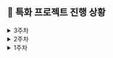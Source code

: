 ## 📆 특화 프로젝트 진행 상황

<details>
  <summary>3주차</summary>

### 🔖 09/11 (수)

- [x] 피그마 작업 - 주식 변동
- [x] 피그마 작업 - 공통 컴포넌트 분류 작업 하다가 STOP
- [x] (피그마 기준) 게임 전체 배치 및 구성 논의
- [x] 5차 팀 미팅 (1:00 ~ 2:00)
- [x] R3F 강의 듣기
- [x] 데일리 KPT 회고

  - **Keep (잘해오고 있는 것들)**

    - 피그마 작업을 통해 임의로 전체 게임의 흐름을 구성해 보았고, 시각화된 자료가 있으니 소통 및 협업에 용이했다.
    - 고민되던 여러 부분들을 팀원과 함께 논의하며 어느 정도 가닥을 잡았다.
    - R3F 강의를 들으며 학습 중이다.

  - **Problem(문제되는 점들)**

    - 기획이 너무 길어진다.
    - 현재 우리가 진행 중인 프로젝트 구성, 프로젝트에 필요한 개선 점, 남은 일정까지 완성도, 기술적 구현 가능성 등을 모두 적절히 고려한 프로젝트 방향이 잘 잡히지 않고 모호하다.
    - 팀 미팅이 끝난 직후 팀 끼리 소통하는 시간이 없었어서 정체된 느낌을 받았다.
    - 여전히 소통이 적극적이지는 못한 느낌이고, 팀원 각각이 무슨 작업을 하고 있는 지 잘 공유되지 않는 것 같다.

  - **Try(새롭게 시도해볼 것들)**

    - 적극적으로 소통하여 프로젝트 컨셉이나 방향을 확정해야 할 것
    - 게임 설계에 대한 고민이 필요
    - R3F 학습 계속 해 나갈 것
    - 매일 데일리 스크럼 시 오늘 진행할 본인의 맡은 바를 잘 공유할 것
    - 발표 자료 준비 필요

### 🔖 09/10 (화)

- [x] 전체 일정 논의 (과업 배분)
- [x] 10시 실습 코치님 미팅
- [x] 피그마 작업 - 게임 전체 흐름도 (ing)
- [x] 데일리 KPT 회고

  - **Keep (잘해오고 있는 것들)**

    - 최종 발표까지 약 3단계로 나누어 큼직한 단위별로 업무 데드라인을 정했다.
    - 분업이 잘 이루어 진 것 같다.

  - **Problem(문제되는 점들)**

    - 피그마로 대략적인 화면 구성 및 흐름을 잡아 보니, 생각보다 분기도 많고, 생각치 못했던 지점에서 자잘한 사항들도 많은 편이라 구현에 시간이 더 오래 걸릴 것으로 생각된다.
    - 나눈다고 나눴음에도 결국 한 페이지에서 보여줘야 할 필요 데이터가 많은데, 어떻게 보여줘야 가장 효과적일지
    - 매도/매수 트랙이 애매한데, 어떻게 보여줘야 할 지, 최소화/시각화, 혹은 보여주지 않을 지?
    - 메인 판 / 개인 판 >>> 현 구성 뭔가 문제다..
    - 사용자 관점에서 이 복잡한 게임을 쉽게 접근하도록 하려면 어떻게 구성할 지
    - 피그마로 짜 본 게임 구성이 3D에서는 어떤 식으로 표현될 지, 사용자 간의 인터렉션에 따른 게임 흐름이 어떻게 되는 건지아직 감이 안 온다.
    - 내부적으로 로직 처리 한 결과 반영하거나, NPC와 대화 등의 과정에서 주어진 거래시간 20초 초과하는 것에 대한 문제

  - **Try(새롭게 시도해볼 것들)**

    - 일정 관리에 더욱 신경쓸 것
    - 게임 로직을 다시 한 번 점검해 보면서 효과적으로 데이터 보여줄 방법 고민할 것
    - 공통 컴포넌트 분류할 것
    - 게임 UI의 통일성을 위해 색상, 폰트 사이즈, border-radius 등 변수화
    - 3D 빨리 연습해 봐야 된다..

### 🔖 09/09 (월)

- [x] 전체적인 게임 흐름/구성 정리
- [x] 2주차 Jira 스프린트 이슈 등록
- [x] 프론트 과업 리스트 업
- [x] 프론트 컨벤션 정하기
- [x] 피그마 작업 - 게임 전체 흐름도 (ing)
- [x] 데일리 KPT 회고

  - **Keep (잘해오고 있는 것들)**

    - 게임 전체 흐름을 다 같이 논의하며 짚어봤다.
    - 프론트 컨벤션을 정했으니, 잘 지켜가면 좋을 것 같다.
    - 게임 전체 구성(어떤 데이터를 보여 줄 것이고, 어떤 식으로 배치 할 것인지) 및 흐름을 피그마로 대략 wireframe 작업하여, 협업 시 혼동되는 부분이 없도록 하는 중이다.

  - **Problem(문제되는 점들)**

    - 지라 관리가 엉망인 느낌이다.
    - 발표자, 영상 작업자 등 정해지지 않았다.
    - 주말 간 front / back 각각 전체 일정 상에 해야 할 모든 것들을 리스트 업 해보자고 하였으나, 하지 않은 사람이 많았다.
    - 웹 소켓 통신을 안 해봐서 어떤 식으로 소통하는 건지 감이 잘 안 잡힌다.
    - 3D 에셋 조작이 까다로운 것 같아서 걱정이다.
    - 어떻게 하면 데이터를 사용자가 이해하기 쉽게 배치할 수 있을 지, 어떤 애니메이션을 써야 효과적으로 보여줄 수 있을 지 고민이다.

  - **Try(새롭게 시도해볼 것들)**

    - 전체 일정 관리 및 효율적인 역할 배분이 필요하다.
    - R3F 에셋 다루는 연습을 빠르게 해봐야 겠다.
    - 상세 에셋, 데이터들의 배치 및 애니메이션에 대해 고민해봐야 겠다.

    </details>

<details>
  <summary>2주차</summary>

### 🔖 09/06(금)

- [x] git flow: 브랜치 전략 (이슈 생성 후 브랜치 생성)
- [x] convention 설정 (branch, commit)
- [x] 프론트 프로젝트 eslint 및 settings.json 설정
- [x] 게임 화면 구성 및 방향성 토의
  - Three.js ?
  - Unity ?
- [x] 데일리 KPT 회고

  - **Keep (잘해오고 있는 것들)**

    - 지금까지 중 가장 소통이 활발했던 날인 것 같다.
    - 팀원들끼리 방향성 논의를 위해 밖에 따로 모여서 회의 했을 때 팀원들의 집중도가 높아서 좋았다.
    - git flow, convention(branch, commit) / eslint 등 협업에 필요한 규칙들을 열심히 설정한 만큼 잘 유지해 나가면 좋겠다.
    - 열정적인 컨설턴트님과 코치님들 덕에 다양한 의견들을 얻을 수 있었고, 놓치고 있던 포인트들이나 본질에 대해 생각해 보게 되는 계기가 되었다.

  - **Problem(문제되는 점들)**

    - 핀테크 + 게임 접목이 다루기 까다로운 주제긴 한 것 같다.
    - 고려해 볼만한 다양한 요인들이 너무 많아서 우리 팀의 방향성이 많이 흔들린 하루였다.
    - 이제는 개발할 수 있을 줄 알았는데, 여전히 기획 단계에 머물러 있어 초조해진다.

  - **Try(새롭게 시도해볼 것들)**

    - R3F 및 Unity 각각 찾아보고, 실현가능성 생각해 볼 것
    - 유저 입장에서의 재미(게임적 요소) + 3D 에셋의 적절한 활용 방안(동적인 애니메이션) + 핀테크 개념 >>> 요 3가지를 어떻게 적절히 잘 나타낼 수 있을 지에 대한 고민
    - 계속 컨셉에만 신경 쓰고 있느라 놓치고 있던 실시간 통신에 대한 부분도 찾아 봐야 할 듯
    - 빠르게 방향성을 잡고 이제는 나아갈 것..ㅜ

### 🔖 09/05(목)

- [x] 게임 테마 UI 확정
- [x] 데일리 KPT 회고

  - **Keep (잘해오고 있는 것들)**

    - 게임 테마로 사용할 3D UI를 확정했다.
    - 끝도 없이 더 나은 것을 기대하며 찾기 보다, 앞으로의 로직 구현에 집중하기 위해 더 이상의 서칭은 멈추기로 했다.

  - **Problem(문제되는 점들)**

    - 지금까지는 팀 단위로 프론트 3명이 동일한 작업(컨셉 선정 및 UI 서칭)을 진행하느라 효율 측면에서는 부족했던 것 같다. 큰 틀이 잡혔으니, 이제부터는 역할 분담이 잘 이루어져야 할 것 같다.

  - **Try(새롭게 시도해볼 것들)**

    - 실제 게임 화면으로 구현해야 할 컴포넌트들의 세부 UI 에셋 서칭
    - R3F 학습
    - 프로젝트 초기 생성 완료 되면, 테마 UI 구매해서 바로 적용 도전해 볼 것

### 🔖 09/04(수)

- [x] 게임 UI 에셋 서칭
- [x] 게임 컨셉 및 테마 논의
- [x] 피그마 작업 및 UX 논의 (2D) => 폐기 예정..
- [x] 컨설턴트 님 및 코치 님 피드백 및 조언
- [x] 데일리 KPT 회고

  - **Keep (잘해오고 있는 것들)**

    - 백: 기능 명세서 및 순서도 설계 / 프론트: UI 에셋 서칭 및 화면 구성으로 나누어 팀 단위 작업이 잘 이루어졌다.
    - 에셋을 찾아보면서 막연하게 상상만 하기 보다 캡쳐라도 떠서 바로 바로 화면 구성을 띄워보며 테스트 하니까 잘 와 닿았다.
    - 컨설턴트님과 여러 코치님 들께 적극적으로 조언을 구하여, 현 문제점을 명확히 짚어볼 수 있었고, 앞으로의 방향성이 조금은 잡히는 것 같..았다.

  - **Problem(문제되는 점들)**

    - 정신 없다 보니 벌써부터 랩업 스크럼을 하지 않았고, 프론트 / 백 간 소통 시간도 부족했던 것 같다.
    - 마땅한 3D 에셋을 찾기가 쉽지 않다.
    - 2D 보드게임 느낌 그대로 세팅해 보았으나, 바다 이야기 UI 같다는 피드백에 뼈를 맞았고 / 페이지 구성 하나에 너무 정보가 많아 보기 싫어진다는 점 / 게임이라는 특성에 맞지 않게 정적이라는 점 등의 문제가 있었다.
    - 방향성이나 가닥은 잡히는 것 같은데, 이 기획을 구현해 낼 만한 기술력에 대한 학습 부족이 문제다..

  - **Try(새롭게 시도해볼 것들)**
    - **[조언] 에셋 자체에서 재미를 찾을 필요까지는 없을 것 같고, 월스트리트 같은 아예 주식시장 분위기로 잡아 버리는 것이 핀테크라는 분야가 살아날 것 같다. 재미는 게임 자체의 역동성과 UI의 화려함에서 찾을 것(시야 전환 크게)**
    - 보드게임이라는 굴레에서 벗어나서 3D로 구성
    - 분야 별(주식/금/대출)로 분리하고 컴포넌트화
    - 복잡한 게임 룰을 사용자 접근성 측면에서 쉽게 이해하고 조작하기 수월하도록 구현
    - 사용자에게 보여줘야 할 정보와 개발자 측 내부 로직으로만 처리해도 될 정보를 잘 구분해야겠다.
    - R3F에 대한 학습

### 🔖 09/03(화)

- [x] 블랙 프라이데이 보드게임 구매 문의
- [x] 전체 구성 논의 (로그인 / 방 생성 등)
- [x] 4차 팀 미팅 (1:00~2:00)
  - 재미를 잃지 말고, **게임 컨셉**을 명확히 잡아 볼 것
  - 부가적 기능보다 **메인 기능(게임)** 에 집중할 것
  - 요구사항 명세서 VS 기능 명세서 차이점
- [x] 기능 명세서 레이아웃 및 피그잼 생성
  - ![기능 명세서 예시](/uploads/4bc93eedd4740b9abe616fd649a5e47f/스크린샷_2024-09-03_오후_6.48.57.png)
  - ![피그잼 이미지 예시 1](/uploads/07951f0cc5140663f269752635eb648e/스크린샷_2024-09-03_오후_6.46.09.png)
  - ![피그잼 이미지 예시 2](/uploads/83c83bf4e68650f645e28182995f2286/스크린샷_2024-09-03_오후_6.46.55.png)
- [x] Figma 와이어 프레임 - 대략적 흐름만
  - ![와이어 프레임 - 대략적 흐름](/uploads/50930ef454a105cad945521e50d10a32/스크린샷_2024-09-03_오후_6.43.52.png)
- [x] 게임 UI 에셋 서칭 (ing)
- [x] 데일리 KPT 회고

  - **Keep (잘해오고 있는 것들)**

    - 팀 구성을 3 / 3 규모로 나눠서 진행하니까 효율도 높아지고 소통이 조금 더 원활해진 것 같다.
    - 부가적인 기능들보다 게임 자체에 우선 순위를 둔 점이 좋았다.
    - 팀원들이 새로운 것에 도전하려 하는 점이 좋았다.
    - 피그잼 순서도 및 UI 에셋 서칭 작업이 잘 이루어지고 있는 것 같다.

  - **Problem(문제되는 점들)**

    - 프론트 / 백이 각각의 팀 회의에서 논의한 내용들을 파트 서로 간에 잘 전달 할 수 있어야 할 것 같다.
    - 팀 미팅 전에 피드백 받고 싶은 부분들을 잘 추려 가면 좋을 것 같다.
    - 적절한 asset을 찾아서 게임에 어우러지도록 잘 배치하는 것, 애니메이션을 어떻게 적용할 지, 어떤 기준으로 게임 로직 api를 붙여야 할 지 등이 고민이다.

  - **Try(새롭게 시도해볼 것들)**
    - 프론트 논의 중 message 규약에 관한 이야기가 나왔는데, 프론트-백 간 협업 및 통일성을 잡아줄 수 있는 좋은 틀이 되어줄 것 같아서 제대로 소통하고 설정해야 겠다.

### 🔖 09/02(월)

- [x] 1주차 JIRA 스프린트 이슈 등록 및 시작
- [x] 블랙 프라이데이 룰 복기
- [x] 블랙 프라이데이 룰 및 진행 방법 정리
- [x] 블랙 프라이데이 룰 추가
  - 대출 및 상환
  - 경제 상황에 따른 금리 변동
- [x] 데일리 KPT 회고

  - **Keep (잘해오고 있는 것들)**

    - 플립을 활용해 게임 RULE을 다같이 복기하고, 발전시키는 시간을 가졌다.
    - 게임에 적용할 RULE들을 잘 문서화했다.

  - **Problem(문제되는 점들)**

    - 의사 소통에 적극적이었으면 좋겠다.

  - **Try(새롭게 시도해볼 것들)**
    - 설정한 RULE들을 어떻게 구현해 나갈 지.. 고민해 봐야 겠다.
    - 화면 구성 및 assets 찾아봐야 겠다.

</details>

<details>
  <summary>1주차</summary>

### 🔖 08/30(금)

- [x] 3차 팀 미팅 (1시)
- [x] 프로젝트 주제 디벨롭: 주식 마피아 => 폐기
- [x] 김재형 실습코치님 미팅: 프로젝트 아이디어(보드게임) 및 기술 스택 관련 조언 (5시)
- [x] 보드 게임 분야 프로젝트 아이디어 서칭/학습/체험 - 최종 후보 3개
  - 샤크 (건물 세우면서 주가 Up&Down 처리)
  - 어콰이어 (건물 세워서 기업 인수 합병 & 주식)
  - **블랙 프라이데이 => 새로운 주제로 선정 (주식 매수/매도 디테일 + 안전자산인 금)**
- [x] 1주차 KPT 회고
- [x] 강남 데빌다이스 보드 게임 카페 -> 보드 게임 체험 및 RULE 정리
  - ![2학기_특화_프로젝트-3](/uploads/d810f22bceff3f82333078acca04c971/2학기_특화_프로젝트-3.jpg)
  - ![2학기_특화_프로젝트-4](/uploads/b5d2c624b45401feb74f8bf9ac9decc2/2학기_특화_프로젝트-4.jpg)
  - ![2학기_특화_프로젝트-5](/uploads/c4f3d763747c4c2caafdcf31fe5cfa4e/2학기_특화_프로젝트-5.jpg)
  - ![2학기_특화_프로젝트-6](/uploads/a17ae466ff84b9d1125112d7d55ee167/2학기_특화_프로젝트-6.jpg)
  - ![2학기_특화_프로젝트-7](/uploads/9b6a3a694d10b8434c92b0c89890a402/2학기_특화_프로젝트-7.jpg)

### 🔖 08/29(목)

- [x] 프로젝트 기획 아이디어 서칭 및 회의
- [x] 프로젝트 기획 아이디어 선정 및 디벨롭 (ing)
  - 주식 마피아 게임
  - ![주식 마피아 게임 최초 기획](/uploads/c0d7b36b74b58b5c55e292187cf4fa8b/image.png)
- [x] 1차 전문가 리뷰 - 핀테크 KB 국민은행 이창환 대리님 (12시 30분)
- [x] 1차 전문가 리뷰 - 멘티 할동 일지 작성

### 🔖 08/28(수)

- [x] 프로젝트 기획 아이디어 서칭 및 회의
  - 개인 이미지에 맞는 향수 추천 사이트
  - 핀테크 다이어리 앱

### 🔖 08/27(화)

- [x] 프로젝트 기획 아이디어 서칭 및 회의
- [x] 2차 팀 미팅 (1시 30분)
  - 체크리스트 기반 결제 관리 앱
  - 주식 시뮬레이션
  - 탈북민 대상 지원금 안내 혹은 경제용어 교육
  - 프리랜서 특화 세금 및 회계 자동화 도구
  - 클린 임대인-사회초년생 신용 관리 연계 서비스
- [x] 전문가 리뷰 PPT 작성 및 제출
- [x] 취업 특강 (4시 ~ 6시)

</details>
